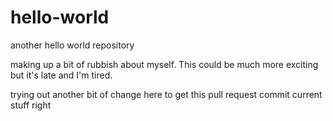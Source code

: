 # hello-world
another hello world repository

making up a bit of rubbish about myself. 
This could be much more exciting but it's late and I'm tired.

trying out another bit of change here to get this pull request commit current stuff right
